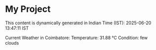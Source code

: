 # My Project

This content is dynamically generated in Indian Time (IST): 2025-06-20 13:47:11 IST


Current Weather in Coimbatore:
Temperature: 31.88 °C
Condition: few clouds
